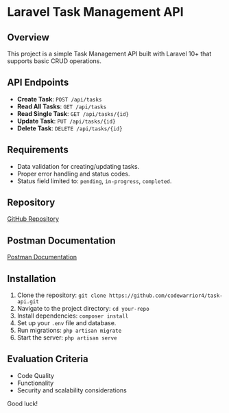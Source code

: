 # Laravel Task Management API

## Overview
This project is a simple Task Management API built with Laravel 10+ that supports basic CRUD operations.

## API Endpoints
- **Create Task**: `POST /api/tasks`
- **Read All Tasks**: `GET /api/tasks`
- **Read Single Task**: `GET /api/tasks/{id}`
- **Update Task**: `PUT /api/tasks/{id}`
- **Delete Task**: `DELETE /api/tasks/{id}`

## Requirements
- Data validation for creating/updating tasks.
- Proper error handling and status codes.
- Status field limited to: `pending`, `in-progress`, `completed`.

## Repository
[GitHub Repository](https://github.com/codewarrior4/task-api.git)

## Postman Documentation
[Postman Documentation](https://documenter.getpostman.com/view/27882791/2sAXxMeYG8)

## Installation
1. Clone the repository: `git clone https://github.com/codewarrior4/task-api.git`
2. Navigate to the project directory: `cd your-repo`
3. Install dependencies: `composer install`
4. Set up your `.env` file and database.
5. Run migrations: `php artisan migrate`
6. Start the server: `php artisan serve`

## Evaluation Criteria
- Code Quality
- Functionality
- Security and scalability considerations

Good luck!
